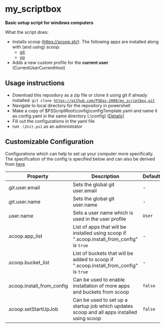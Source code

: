 # my_scriptbox

**Basic setup script for windows computers**

What the script does:

- Installs scoop (https://scoop.sh/). The following apps are installed along with (and using) scoop:
  - [git](https://github.com/git/git)
  - [yq](https://github.com/mikefarah/yq)
- Adds a new custom profile for the **current user** (CurrentUserCurrentHost)

## Usage instructions

- Download this repository as a zip file or clone it using git if already installed: <code>git clone https://github.com/PSDas-2000/my_scriptbox.git</code>
- Navigate to local directory for the repository in powershell
- Make a copy of $PSScriptRoot\config\configTemplate.yaml and name it as config.yaml in the same directory (.\config) [[Details]](#customizable-configuration )
- Fill out the configurations in the yaml file
- run <code>.\Init.ps1</code> as an administrator

## Customizable Configuration

Configurations which can help to set up your computer more specifically. The specification of the config is specified below and can also be derived from [here](./config/configTemplate.yaml)

| Property                   | Description                                                                                | Default |
| -------------------------- | ------------------------------------------------------------------------------------------ | ------- |
| .git.user.email            | Sets the global git user.email                                                             | -       |
| .git.user.name             | Sets the global git user.name                                                              | -       |
| .user.name                 | Sets a user name which is used in the user profile                                         | `User`  |
| .scoop.app_list            | List of apps that will be installed using scoop if ".scoop.install_from_config" is `true`  | -       |
| .scoop.bucket_list         | List of buckets that will be added to scoop if ".scoop.install_from_config" is `true`      | -       |
| .scoop.install_from_config | Can be used to enable installation of more apps and buckets from scoop                     | `false` |
| .scoop.setStartUpJob       | Can be used to set up a startup job which updates scoop and all apps installed using scoop | `false` |
